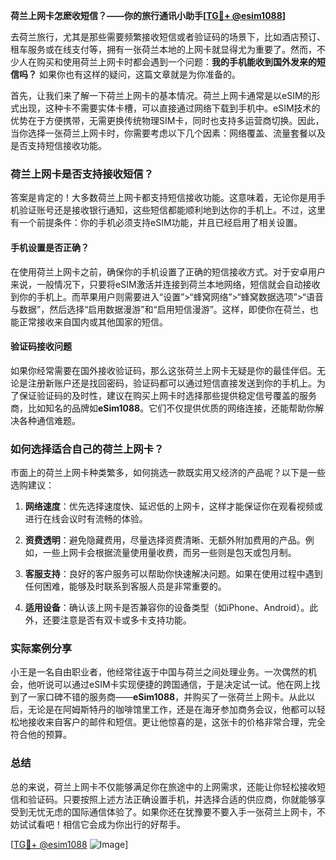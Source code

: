 **荷兰上网卡怎麽收短信？——你的旅行通讯小助手[[TG💪+ @esim1088](https://t.me/s/esim1088)]**

去荷兰旅行，尤其是那些需要频繁接收短信或者验证码的场景下，比如酒店预订、租车服务或在线支付等，拥有一张荷兰本地的上网卡就显得尤为重要了。然而，不少人在购买和使用荷兰上网卡时都会遇到一个问题：**我的手机能收到国外发来的短信吗？** 如果你也有这样的疑问，这篇文章就是为你准备的。

首先，让我们来了解一下荷兰上网卡的基本情况。荷兰上网卡通常是以eSIM的形式出现，这种卡不需要实体卡槽，可以直接通过网络下载到手机中。eSIM技术的优势在于方便携带，无需更换传统物理SIM卡，同时也支持多运营商切换。因此，当你选择一张荷兰上网卡时，你需要考虑以下几个因素：网络覆盖、流量套餐以及是否支持短信接收功能。

### 荷兰上网卡是否支持接收短信？

答案是肯定的！大多数荷兰上网卡都支持短信接收功能。这意味着，无论你是用手机验证账号还是接收银行通知，这些短信都能顺利地到达你的手机上。不过，这里有一个前提条件：你的手机必须支持eSIM功能，并且已经启用了相关设置。

#### 手机设置是否正确？
在使用荷兰上网卡之前，确保你的手机设置了正确的短信接收方式。对于安卓用户来说，一般情况下，只要将eSIM激活并连接到荷兰本地网络，短信就会自动接收到你的手机上。而苹果用户则需要进入“设置”>“蜂窝网络”>“蜂窝数据选项”>“语音与数据”，然后选择“启用数据漫游”和“启用短信漫游”。这样，即使你在荷兰，也能正常接收来自国内或其他国家的短信。

#### 验证码接收问题
如果你经常需要在国外接收验证码，那么这张荷兰上网卡无疑是你的最佳伴侣。无论是注册新账户还是找回密码，验证码都可以通过短信直接发送到你的手机上。为了保证验证码的及时性，建议在购买上网卡时选择那些提供稳定信号覆盖的服务商，比如知名的品牌如**eSim1088**。它们不仅提供优质的网络连接，还能帮助你解决各种通信难题。

### 如何选择适合自己的荷兰上网卡？

市面上的荷兰上网卡种类繁多，如何挑选一款既实用又经济的产品呢？以下是一些选购建议：

1. **网络速度**：优先选择速度快、延迟低的上网卡，这样才能保证你在观看视频或进行在线会议时有流畅的体验。
   
2. **资费透明**：避免隐藏费用，尽量选择资费清晰、无额外附加费用的产品。例如，一些上网卡会根据流量使用量收费，而另一些则是包天或包月制。

3. **客服支持**：良好的客户服务可以帮助你快速解决问题。如果在使用过程中遇到任何困难，能够及时联系到客服人员是非常重要的。

4. **适用设备**：确认该上网卡是否兼容你的设备类型（如iPhone、Android）。此外，还要注意是否有双卡或多卡支持功能。

### 实际案例分享

小王是一名自由职业者，他经常往返于中国与荷兰之间处理业务。一次偶然的机会，他听说可以通过eSIM卡实现便捷的跨国通信，于是决定试一试。他在网上找到了一家口碑不错的服务商——**eSim1088**，并购买了一张荷兰上网卡。从此以后，无论是在阿姆斯特丹的咖啡馆里工作，还是在海牙参加商务会议，他都可以轻松地接收来自客户的邮件和短信。更让他惊喜的是，这张卡的价格非常合理，完全符合他的预算。

### 总结

总的来说，荷兰上网卡不仅能够满足你在旅途中的上网需求，还能让你轻松接收短信和验证码。只要按照上述方法正确设置手机，并选择合适的供应商，你就能够享受到无忧无虑的国际通信体验了。如果你还在犹豫要不要入手一张荷兰上网卡，不妨试试看吧！相信它会成为你出行的好帮手。

[[TG💪+ @esim1088](https://t.me/s/esim1088) ![Image](https://i.postimg.cc/4NQfJmqS/Snipaste-2025-05-13-00-14-12.png)]